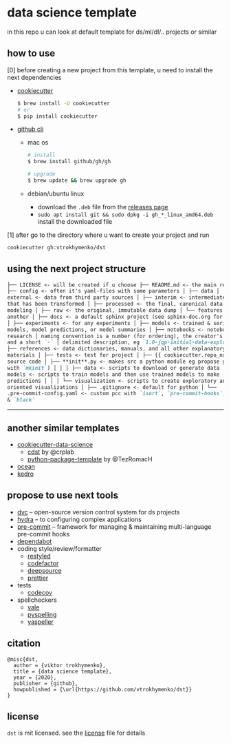 # data science template

in this repo u can look at default template for ds/ml/dl/.. projects or similar

## how to use

[0] before creating a new project from this template, u need to install the next
dependencies

- [cookiecutter](https://github.com/cookiecutter/cookiecutter)

  ```bash
  $ brew install -U cookiecutter
  # or
  $ pip install cookiecutter
  ```

- [github cli](https://cli.github.com/manual/installation)

  - mac os

    ```bash
    # install
    $ brew install github/gh/gh

    # upgrade
    $ brew update && brew upgrade gh
    ```

  - debian/ubuntu linux

    - download the `.deb` file from the
      [releases page](https://github.com/cli/cli/releases/)
    - `sudo apt install git && sudo dpkg -i gh_*_linux_amd64.deb` install the
      downloaded file

[1] after go to the directory where u want to create your project and run

```bash
cookiecutter gh:vtrokhymenko/dst
```

## using the next project structure

```markdown
├── LICENSE <- will be created if u choose ├── README.md <- the main readme │
├── config <- often it's yaml-files with some parameters │ ├── data │ ├──
external <- data from third party sources │ ├── interim <- intermediate data
that has been transformed │ ├── processed <- the final, canonical data sets for
modeling │ ├── raw <- the original, immutable data dump │ └── features <-
another │ ├── docs <- a default sphinx project (see sphinx-doc.org for details)
│ ├── experiments <- for any experiments │ ├── models <- trained & serialized
models, model predictions, or model summaries │ ├── notebooks <- notebooks for
research │ naming convention is a number (for ordering), the creator's initials,
and a short `-` │ delimited description, eg `1.0-jqp-initial-data-exploration` │
├── references <- data dictionaries, manuals, and all other explanatory
materials │ ├── tests <- test for project │ ├── {{ cookiecutter.repo_name }} <-
source code │ ├── **init**.py <- makes src a python module eg propose generate
with `mkinit`) │ │ │ ├── data <- scripts to download or generate data │ │ │ ├──
models <- scripts to train models and then use trained models to make
predictions │ │ │ └── visualization <- scripts to create exploratory and results
oriented visualizations │ ├── .gitignore <- default for python │ └──
.pre-commit-config.yaml <- custom pcc with `isort`, `pre-commit-hooks`, `flake8`
& `black`
```

---

## another similar templates

- [cookiecutter-data-science](https://github.com/drivendata/cookiecutter-data-science)
  - [cdst](https://github.com/crplab/cdst/) by @crplab
  - [python-package-template](https://github.com/TezRomacH/python-package-template)
    by @TezRomacH
- [ocean](https://github.com/surfstudio/Ocean)
- [kedro](https://github.com/quantumblacklabs/kedro/)

## propose to use next tools

- [dvc](http://dvc.org) – open-source version control system for ds projects
- [hydra](https://hydra.cc) – to configuring complex applications
- [pre-commit](https://pre-commit.com) – framework for managing & maintaining
  multi-language pre-commit hooks
- [dependabot](https://dependabot.com)
- coding style/review/formatter
  - [restyled](https://restyled.io)
  - [codefactor](https://www.codefactor.io)
  - [deepsource](https://deepsource.io)
  - [prettier](https://github.com/prettier/prettier)
- tests
  - [codecov](https://codecov.io)
- spellcheckers
  - [vale](https://errata-ai.gitbook.io/vale/)
  - [pyspelling](https://facelessuser.github.io/pyspelling/)
  - [yaspeller](https://github.com/hcodes/yaspeller)

## citation

```text
@misc{dst,
  author = {viktor trokhymenko},
  title = {data science template},
  year = {2020},
  publisher = {github},
  howpublished = {\url{https://github.com/vtrokhymenko/dst}}
}
```

## license

`dst` is mit licensed. see the [license](./LICENSE) file for details
